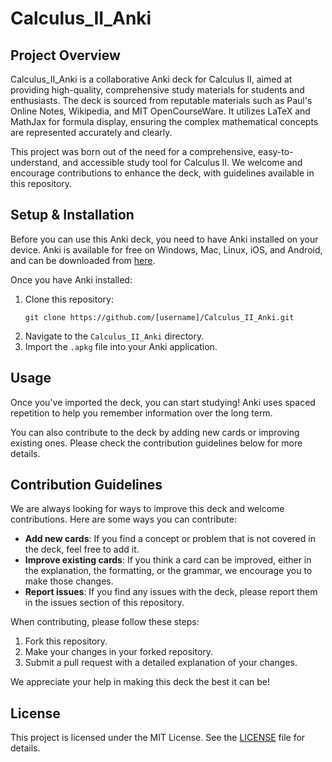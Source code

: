 # Calculus_II_Anki

## Project Overview
Calculus_II_Anki is a collaborative Anki deck for Calculus II, aimed at providing high-quality, comprehensive study materials for students and enthusiasts. The deck is sourced from reputable materials such as Paul's Online Notes, Wikipedia, and MIT OpenCourseWare. It utilizes LaTeX and MathJax for formula display, ensuring the complex mathematical concepts are represented accurately and clearly. 

This project was born out of the need for a comprehensive, easy-to-understand, and accessible study tool for Calculus II. We welcome and encourage contributions to enhance the deck, with guidelines available in this repository.

## Setup & Installation
Before you can use this Anki deck, you need to have Anki installed on your device. Anki is available for free on Windows, Mac, Linux, iOS, and Android, and can be downloaded from [here](https://apps.ankiweb.net/).

Once you have Anki installed:

1. Clone this repository: 
   ```
   git clone https://github.com/[username]/Calculus_II_Anki.git
   ```
2. Navigate to the `Calculus_II_Anki` directory.
3. Import the `.apkg` file into your Anki application.

## Usage
Once you've imported the deck, you can start studying! Anki uses spaced repetition to help you remember information over the long term. 

You can also contribute to the deck by adding new cards or improving existing ones. Please check the contribution guidelines below for more details.

## Contribution Guidelines
We are always looking for ways to improve this deck and welcome contributions. Here are some ways you can contribute:

- **Add new cards**: If you find a concept or problem that is not covered in the deck, feel free to add it.
- **Improve existing cards**: If you think a card can be improved, either in the explanation, the formatting, or the grammar, we encourage you to make those changes.
- **Report issues**: If you find any issues with the deck, please report them in the issues section of this repository.

When contributing, please follow these steps:

1. Fork this repository.
2. Make your changes in your forked repository.
3. Submit a pull request with a detailed explanation of your changes.

We appreciate your help in making this deck the best it can be!

## License
This project is licensed under the MIT License. See the [LICENSE](LICENSE) file for details.